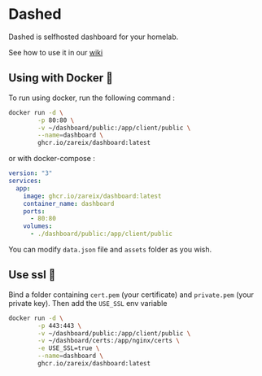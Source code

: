 # Dashed

Dashed is selfhosted dashboard for your homelab.

See how to use it in our [wiki](https://github.com/Zareix/dashed/wiki)

## Using with Docker 🐳

To run using docker, run the following command :

```bash
docker run -d \
        -p 80:80 \
        -v ~/dashboard/public:/app/client/public \
        --name=dashboard \
        ghcr.io/zareix/dashboard:latest
```

or with docker-compose :

```yml
version: "3"
services:
  app:
    image: ghcr.io/zareix/dashboard:latest
    container_name: dashboard
    ports:
      - 80:80
    volumes:
      - ./dashboard/public:/app/client/public
```

You can modify `data.json` file and `assets` folder as you wish.

## Use ssl 🔐

Bind a folder containing `cert.pem` (your certificate) and `private.pem` (your private key). Then add the `USE_SSL` env variable

```bash
docker run -d \
        -p 443:443 \
        -v ~/dashboard/public:/app/client/public \
        -v ~/dashboard/certs:/app/nginx/certs \
        -e USE_SSL=true \
        --name=dashboard \
        ghcr.io/zareix/dashboard:latest
```
